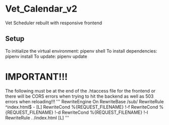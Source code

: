 # Vet_Calendar_v2
 Vet Scheduler rebuilt with responsive frontend

## Setup
To initialize the virtual environment: pipenv shell
To install dependencies: pipenv install
To update: pipenv update

# IMPORTANT!!!
The following must be at the end of the .htaccess file for the frontend or there will be CORS errors when trying to hit the backend as well as 503 errors when reloading!!!
'''
<IfModule mod_rewrite.c>
  RewriteEngine On
  RewriteBase /sub/
  RewriteRule ^index\.html$ - [L]
  RewriteCond %{REQUEST_FILENAME} !-f
  RewriteCond %{REQUEST_FILENAME} !-d
  RewriteCond %{REQUEST_FILENAME} !-l
  RewriteRule . /index.html [L]
</IfModule>
'''